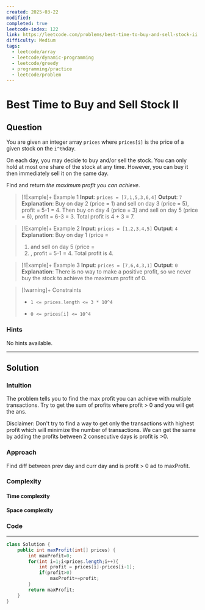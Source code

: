 ```yaml
---
created: 2025-03-22
modified: 
completed: true
leetcode-index: 122
link: https://leetcode.com/problems/best-time-to-buy-and-sell-stock-ii
difficulty: Medium
tags:
  - leetcode/array
  - leetcode/dynamic-programming
  - leetcode/greedy
  - programming/practice
  - leetcode/problem
---
```

# Best Time to Buy and Sell Stock II

## Question
You are given an integer array `prices` where `prices[i]` is the price of a given stock on the `i^th`day.

On each day, you may decide to buy and/or sell the stock. You can only hold at most one share of the stock at any time. However, you can buy it then immediately sell it on the same day.

Find and return *the maximum profit you can achieve*.

 

>[!Example]+ Example 1
>**Input**: `prices = [7,1,5,3,6,4]`
>**Output**: `7`
>**Explanation**:
 Buy on day 2 (price = 1) and sell on day 3 (price = 5), profit = 5-1 = 4.
Then buy on day 4 (price = 3) and sell on day 5 (price = 6), profit = 6-3 = 3.
Total profit is 4 + 3 = 7.

>[!Example]+ Example 2
>**Input**: `prices = [1,2,3,4,5]`
>**Output**: `4`
>**Explanation**:
>Buy on day 1 (price = 
> 1) and sell on day 5 (price = 
> 5) , profit = 5-1 = 4. Total profit is 4. 

>[!Example]+ Example 3
>**Input**: `prices = [7,6,4,3,1]`
>**Output**: `0`
>**Explanation**:
>There is no way to make a positive profit, so we never buy the stock to achieve the maximum profit of 0. 

>[!warning]+ Constraints
>- `1 <= prices.length <= 3 * 10^4`
>
>- `0 <= prices[i] <= 10^4`
### Hints
No hints available.

---
## Solution

### Intuition
The problem tells you to find the max profit you can achieve with multiple transactions.
Try to get the sum of profits where profit > 0 and you will get the ans.

Disclaimer:
Don't try to find a way to get only the transactions with highest profit which will minimize the number of transactions.
We can get the same by adding the profits between 2 consecutive days is profit is >0.

### Approach
Find diff between prev day and curr day and is profit > 0 ad to maxProfit.


### Complexity

#### Time complexity


#### Space complexity


### Code
---
```java
class Solution {
    public int maxProfit(int[] prices) {
        int maxProfit=0;
        for(int i=1;i<prices.length;i++){
            int profit = prices[i]-prices[i-1];
            if(profit>0)
                maxProfit+=profit;
        }
        return maxProfit;
    }
}
```